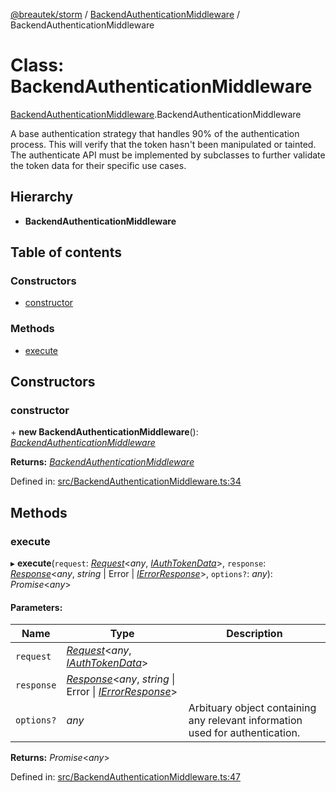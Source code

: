 [@breautek/storm](../README.md) / [BackendAuthenticationMiddleware](../modules/backendauthenticationmiddleware.md) / BackendAuthenticationMiddleware

# Class: BackendAuthenticationMiddleware

[BackendAuthenticationMiddleware](../modules/backendauthenticationmiddleware.md).BackendAuthenticationMiddleware

A base authentication strategy that handles 90% of the authentication process.
This will verify that the token hasn't been manipulated or tainted.
The authenticate API must be implemented by subclasses to further validate the token data
for their specific use cases.

## Hierarchy

* **BackendAuthenticationMiddleware**

## Table of contents

### Constructors

- [constructor](backendauthenticationmiddleware.backendauthenticationmiddleware-1.md#constructor)

### Methods

- [execute](backendauthenticationmiddleware.backendauthenticationmiddleware-1.md#execute)

## Constructors

### constructor

\+ **new BackendAuthenticationMiddleware**(): [*BackendAuthenticationMiddleware*](backendauthenticationmiddleware.backendauthenticationmiddleware-1.md)

**Returns:** [*BackendAuthenticationMiddleware*](backendauthenticationmiddleware.backendauthenticationmiddleware-1.md)

Defined in: [src/BackendAuthenticationMiddleware.ts:34](https://github.com/breautek/storm/blob/aa67083/src/BackendAuthenticationMiddleware.ts#L34)

## Methods

### execute

▸ **execute**(`request`: [*Request*](request.request-1.md)<*any*, [*IAuthTokenData*](../interfaces/iauthtokendata.iauthtokendata-1.md)\>, `response`: [*Response*](response.response-1.md)<*any*, *string* \| Error \| [*IErrorResponse*](../interfaces/stormerror.ierrorresponse.md)\>, `options?`: *any*): *Promise*<*any*\>

#### Parameters:

Name | Type | Description |
------ | ------ | ------ |
`request` | [*Request*](request.request-1.md)<*any*, [*IAuthTokenData*](../interfaces/iauthtokendata.iauthtokendata-1.md)\> |  |
`response` | [*Response*](response.response-1.md)<*any*, *string* \| Error \| [*IErrorResponse*](../interfaces/stormerror.ierrorresponse.md)\> |  |
`options?` | *any* | Arbituary object containing any relevant information used for authentication.    |

**Returns:** *Promise*<*any*\>

Defined in: [src/BackendAuthenticationMiddleware.ts:47](https://github.com/breautek/storm/blob/aa67083/src/BackendAuthenticationMiddleware.ts#L47)
